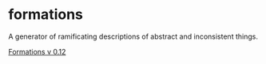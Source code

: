 # formations

A generator of ramificating descriptions of abstract and inconsistent
things.

[Formations v 0.12](output/formations.md)
